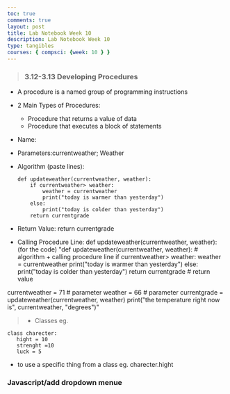 ```yaml
---
toc: true
comments: true
layout: post
title: Lab Notebook Week 10
description: Lab Notebook Week 10
type: tangibles
courses: { compsci: {week: 10 } }
---
```


> ###  3.12-3.13 Developing Procedures

- A procedure is a named group of programming instructions

- 2 Main Types of Procedures:
    - Procedure that returns a value of data
    - Procedure that executes a block of statements

- Name:
- Parameters:currentweather; Weather
- Algorithm (paste lines): 
    ```
    def updateweather(currentweather, weather): 
        if currentweather> weather:
            weather = currentweather
            print("today is warmer than yesterday")
        else:
            print("today is colder than yesterday")
        return currentgrade 
    
    ```
- Return Value: return currentgrade

- Calling Procedure Line: def updateweather(currentweather, weather):
(for the code)
"def updateweather(currentweather, weather): # algorithm  + calling procedure line
    if currentweather> weather:
        weather = currentweather
        print("today is warmer than yesterday")
    else:
        print("today is colder than yesterday")
    return currentgrade # return value

currentweather = 71 # parameter
weather = 66 # parameter
currentgrade = updateweather(currentweather, weather)
print("the temperature right now is", currentweather, "degrees")"
> - Classes
 eg.
 ```
class charecter:
    hight = 10
    strenght =10
    luck = 5
 ```
 - to use a specific thing from a class
 eg. charecter.hight

 ### Javascript/add dropdown menue
 
